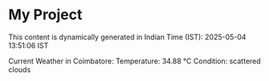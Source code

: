 # My Project

This content is dynamically generated in Indian Time (IST): 2025-05-04 13:51:06 IST


Current Weather in Coimbatore:
Temperature: 34.88 °C
Condition: scattered clouds
